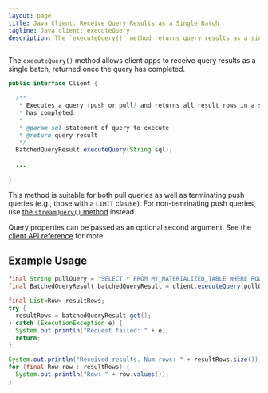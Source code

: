```yaml
---
layout: page
title: Java Client: Receive Query Results as a Single Batch
tagline: Java client: executeQuery
description: The `executeQuery()` method returns query results as a single batch
---
```


The `executeQuery()` method allows client apps to receive query results as a single batch,
returned once the query has completed.

```java
public interface Client {

  /**
   * Executes a query (push or pull) and returns all result rows in a single batch, once the query
   * has completed.
   *
   * @param sql statement of query to execute
   * @return query result
   */
  BatchedQueryResult executeQuery(String sql);
  
  ...
  
}
```

This method is suitable for both pull queries as well as terminating push queries (e.g., those with a `LIMIT` clause).
For non-temrinating push queries, use [the `streamQuery()` method](./stream-query.md) instead. 

Query properties can be passed as an optional second argument. See the [client API reference](TODO) for more.

Example Usage
-------------

```java
final String pullQuery = "SELECT * FROM MY_MATERIALIZED_TABLE WHERE ROWKEY='some_key';";
final BatchedQueryResult batchedQueryResult = client.executeQuery(pullQuery);

final List<Row> resultRows;
try {
  resultRows = batchedQueryResult.get();
} catch (ExecutionException e) {
  System.out.println("Request failed: " + e);
  return;
}

System.out.println("Received results. Num rows: " + resultRows.size());
for (final Row row : resultRows) {
  System.out.println("Row: " + row.values());
}
```
